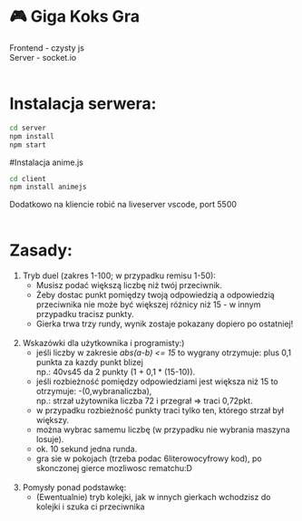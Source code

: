 # 🎮 Giga Koks Gra

Frontend - czysty js <br>
Server - socket.io
<br>
<br>
# Instalacja serwera:
```bash
cd server
npm install
npm start
```
#Instalacja anime.js
```bash
cd client
npm install animejs
```

Dodatkowo na kliencie robić na liveserver vscode, port 5500
<br>
<br>
# Zasady:
   1. Tryb duel (zakres 1-100; w przypadku remisu 1-50):
      * Musisz podać większą liczbę niż twój przeciwnik.
      * Żeby dostac punkt pomiędzy twoją odpowiedzią a odpowiedzią przeciwnika nie może być większej różnicy niż 15 - w innym przypadku tracisz punkty.
      * Gierka trwa trzy rundy, wynik zostaje pokazany dopiero po ostatniej!
      <br>
   2. Wskazówki dla użytkownika i programisty:)
      * jeśli liczby w zakresie *abs(a-b) <= 15* to wygrany otrzymuje: plus 0,1 punkta za kazdy punkt blizej 
         <br>np.: 40vs45 da 2 punkty (1 + 0,1 * (15-10)).
      * jeśli rozbieżność pomiędzy odpowiedziami jest większa niż 15 to otrzymuje: -(0,wybranaliczba),
         <br>np.: strzał użytownika liczba 72 i przegrał => traci 0,72pkt.
      * w przypadku rozbieżność punkty traci tylko ten, którego strzał był większy.
      * można wybrac samemu liczbę (w przypadku nie wybrania maszyna losuje).
      * ok. 10 sekund jedna runda.
      * gra sie w pokojach (trzeba podac 6literowocyfrowy kod), po skonczonej gierce mozliwosc rematchu:D
      <br>
   3. Pomysły ponad podstawkę:
      * (Ewentualnie) tryb kolejki, jak w innych gierkach wchodzisz do kolejki i szuka ci przeciwnika
